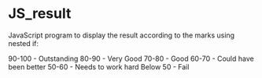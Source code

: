 # JS_result
JavaScript program to display the result according to the marks using nested if:

90-100 - Outstanding 
80-90 - Very Good 
70-80 - Good
60-70 - Could have been better
50-60 - Needs to work hard
Below 50 - Fail 
